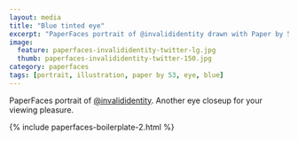 ```yaml
---
layout: media
title: "Blue tinted eye"
excerpt: "PaperFaces portrait of @invalididentity drawn with Paper by 53 on an iPad."
image: 
  feature: paperfaces-invalididentity-twitter-lg.jpg
  thumb: paperfaces-invalididentity-twitter-150.jpg
category: paperfaces
tags: [portrait, illustration, paper by 53, eye, blue]
---
```


PaperFaces portrait of [@invalididentity](http://twitter.com/invalididentity). Another eye closeup for your viewing pleasure.

{% include paperfaces-boilerplate-2.html %}